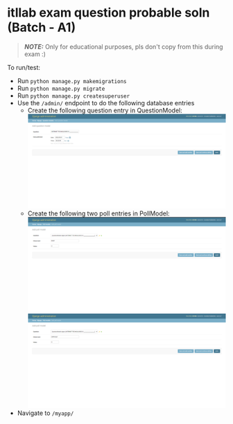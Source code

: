 # itllab exam question probable soln (Batch - A1)

> **_NOTE:_** Only for educational purposes, pls don't copy from this during exam :)

To run/test:

- Run ```python manage.py makemigrations```
- Run ```python manage.py migrate```
- Run ```python manage.py createsuperuser```
- Use the ```/admin/``` endpoint to do the following database entries
  - Create the following question entry in QuestionModel: ![](./question.png)
  - Create the following two poll entries in PollModel: ![](./easy.png) ![](./difficult.png)
- Navigate to `/myapp/`

